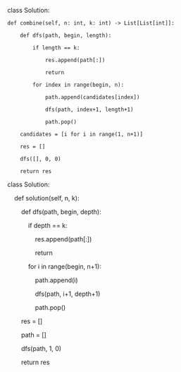 class Solution:

    def combine(self, n: int, k: int) -> List[List[int]]:

        def dfs(path, begin, length):

            if length == k:

                res.append(path[:])

                return

            for index in range(begin, n):

                path.append(candidates[index])

                dfs(path, index+1, length+1)

                path.pop()

        candidates = [i for i in range(1, n+1)]

        res = []

        dfs([], 0, 0)

        return res

class Solution:

    def solution(self, n, k):

        def dfs(path, begin, depth):

            if depth == k:

                res.append(path[:])

                return

            for i in range(begin, n+1):

                path.append(i)

                dfs(path, i+1, depth+1)

                path.pop()

        res = []

        path = []

        dfs(path, 1, 0)

        return res

